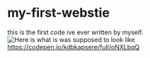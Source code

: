 # my-first-webstie
this is the  first code ive ever written by myself.
![Here is what is was supposed to look like](https://github.com/mustygroin/my-first-webstie/main/preview.png)
https://codepen.io/kdbkapsere/full/oNXLbqQ

